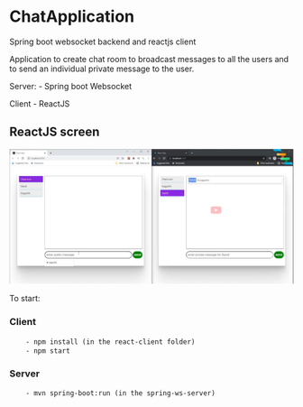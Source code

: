 # ChatApplication

Spring boot websocket backend and reactjs client

Application to create chat room to broadcast messages to all the users and to send an individual private message to the user.

Server: - Spring boot Websocket

Client - ReactJS

## ReactJS screen

![Chat screen](img/chat_screen.jpg "Chat screen")

To start:

### Client

        - npm install (in the react-client folder)
        - npm start

### Server

        - mvn spring-boot:run (in the spring-ws-server)
